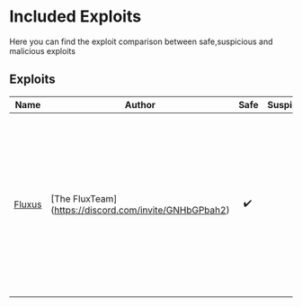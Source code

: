 # Included Exploits

Here you can find the exploit comparison between safe,suspicious and malicious exploits

## Exploits
| Name | Author | Safe | Suspicious | Malicious | Description |
|---|---|---|---|---|---|
| [Fluxus](https://fluxteam.net/) | [The FluxTeam] (https://discord.com/invite/GNHbGPbah2) | &nbsp;&nbsp;✔️ |  |  | Fluxus is a high-performance and reliable executor, It outperforms the competition in terms of speed, making it a powerful choice for executing scripts efficiently.|
